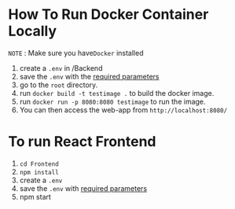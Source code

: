 # How To Run Docker Container Locally

`NOTE` : Make sure you have`Docker` installed

1. create a `.env` in /Backend
2. save the `.env` with the [required parameters](./Envs/Backend.env)
3. go to the `root` directory.
4. run `docker build -t testimage .` to build the docker image.
5. run `docker run -p 8080:8080 testimage` to run the image.
6. You can then access the web-app from `http://localhost:8080/`

# To run React Frontend

1. `cd Frontend`
2. `npm install`
3. create a `.env`
4. save the `.env` with [required parameters](./Envs/Frontend.env)
5. npm start